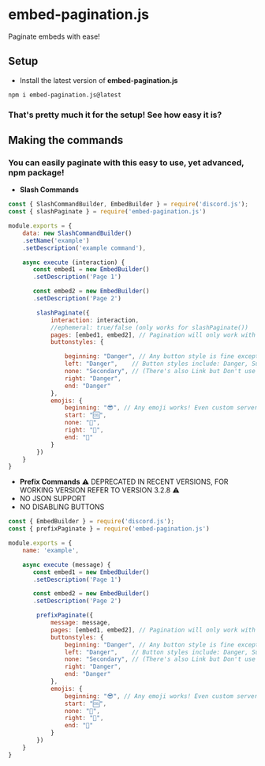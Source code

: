 # embed-pagination.js
Paginate embeds with ease!
## Setup
- Install the latest version of <strong>embed-pagination.js</strong>
```
npm i embed-pagination.js@latest
```
### That's pretty much it for the setup! See how easy it is?

## Making the commands
### You can easily paginate with this easy to use, yet advanced, npm package!

- <strong>Slash Commands</strong>
```js
const { SlashCommandBuilder, EmbedBuilder } = require('discord.js');
const { slashPaginate } = require('embed-pagination.js')

module.exports = {
    data: new SlashCommandBuilder()
    .setName('example')
    .setDescription('example command'),

    async execute (interaction) {
       const embed1 = new EmbedBuilder()
       .setDescription('Page 1')

       const embed2 = new EmbedBuilder()
       .setDescription('Page 2')

        slashPaginate({
            interaction: interaction,
            //ephemeral: true/false (only works for slashPaginate())
            pages: [embed1, embed2], // Pagination will only work with embeds
            buttonstyles: { 

                beginning: "Danger", // Any button style is fine except for "Link"
                left: "Danger",    // Button styles include: Danger, Success, Secondary, and Primary
                none: "Secondary", // (There's also Link but Don't use that!)
                right: "Danger",
                end: "Danger"
            },
            emojis: {
                beginning: "😎", // Any emoji works! Even custom server emojis!
                start: "🆒",
                none: "🎲",
                right: "🎉",
                end: "💉"
            }
        })
    }
}
```

- <strong>Prefix Commands</strong>
⚠️ DEPRECATED IN RECENT VERSIONS, FOR WORKING VERSION REFER TO VERSION 3.2.8 ⚠️
- NO JSON SUPPORT
- NO DISABLING BUTTONS
```js
const { EmbedBuilder } = require('discord.js');
const { prefixPaginate } = require('embed-pagination.js')

module.exports = {
    name: 'example',

    async execute (message) {
       const embed1 = new EmbedBuilder()
       .setDescription('Page 1')

       const embed2 = new EmbedBuilder()
       .setDescription('Page 2')

        prefixPaginate({
            message: message,
            pages: [embed1, embed2], // Pagination will only work with embeds [PAGES GO IN ORDER FROM FIRST TO LAST]
            buttonstyles: { 
                beginning: "Danger", // Any button style is fine except for "Link"
                left: "Danger",    // Button styles include: Danger, Success, Secondary, and Primary
                none: "Secondary", // (There's also Link but Don't use that!)
                right: "Danger",
                end: "Danger"
            },
            emojis: {
                beginning: "😎", // Any emoji works! Even custom server emojis!
                start: "🆒",
                none: "🎲",
                right: "🎉",
                end: "💉"
            }
        })
    }
}
```